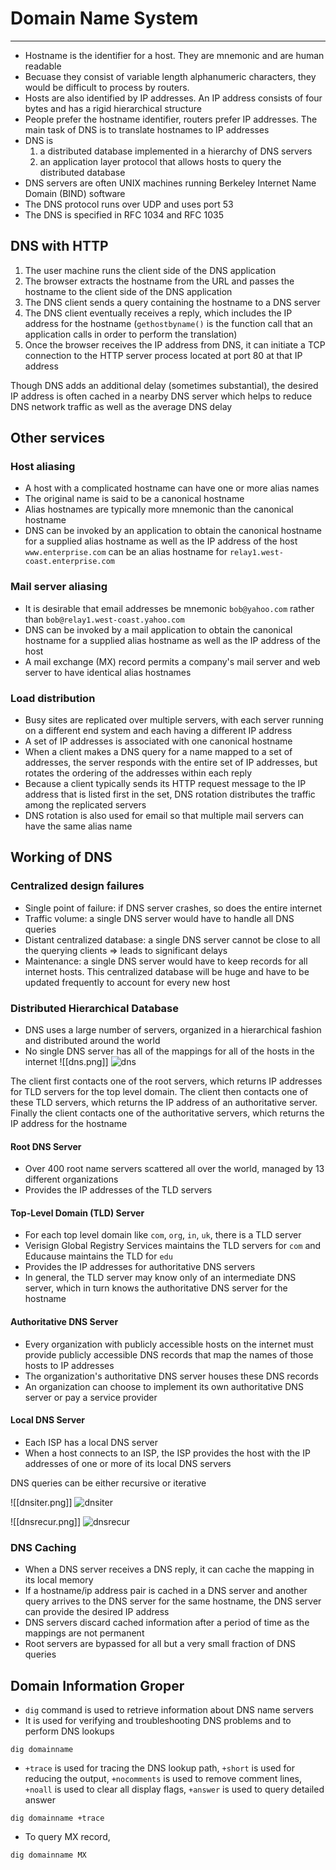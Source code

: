 # Domain Name System
---
- Hostname is the identifier for a host. They are mnemonic and are human readable
- Becuase they consist of variable length alphanumeric characters, they would be difficult to process by routers.
- Hosts are also identified by IP addresses. An IP address consists of four bytes and has a rigid hierarchical structure
- People prefer the hostname identifier, routers prefer IP addresses. The main task of DNS is to translate hostnames to IP addresses
- DNS is
	1. a distributed database implemented in a hierarchy of DNS servers
	2. an application layer protocol that allows hosts to query the distributed database
- DNS servers are often UNIX machines running Berkeley Internet Name Domain (BIND) software
- The DNS protocol runs over UDP and uses port 53
- The DNS is specified in RFC 1034 and RFC 1035

## DNS with HTTP
1. The user machine runs the client side of the DNS application
2. The browser extracts the hostname from the URL and passes the hostname to the client side of the DNS application
3. The DNS client sends a query containing the hostname to a DNS server
4. The DNS client eventually receives a reply, which includes the IP address for the hostname (`gethostbyname()` is the function call that an application calls in order to perform the translation)
5. Once the browser receives the IP address from DNS, it can initiate a TCP connection to the HTTP server process located at port 80 at that IP address

Though DNS adds an additional delay (sometimes substantial), the desired IP address is often cached in a nearby DNS server which helps to reduce DNS network traffic as well as the average DNS delay

## Other services
### Host aliasing
- A host with a complicated hostname can have one or more alias names
- The original name is said to be a canonical hostname
- Alias hostnames are typically more mnemonic than the canonical hostname
- DNS can be invoked by an application to obtain the canonical hostname for a supplied alias hostname as well as the IP address of the host
`www.enterprise.com` can be an alias hostname for `relay1.west-coast.enterprise.com`

### Mail server aliasing
- It is desirable that email addresses be mnemonic `bob@yahoo.com` rather than `bob@relay1.west-coast.yahoo.com`
- DNS can be invoked by a mail application to obtain the canonical hostname for a supplied alias hostname as well as the IP address of the host
- A mail exchange (MX) record permits a company's mail server and web server to have identical alias hostnames

### Load distribution
- Busy sites are replicated over multiple servers, with each server running on a different end system and each having a different IP address
- A set of IP addresses is associated with one canonical hostname
- When a client makes a DNS query for a name mapped to a set of addresses, the server responds with the entire set of IP addresses, but rotates the ordering of the addresses within each reply
- Because a client typically sends its HTTP request message to the IP address that is listed first in the set, DNS rotation distributes the traffic among the replicated servers
- DNS rotation is also used for email so that multiple mail servers can have the same alias name

## Working of DNS
### Centralized design failures
- Single point of failure: if DNS server crashes, so does the entire internet
- Traffic volume: a single DNS server would have to handle all DNS queries
- Distant centralized database: a single DNS server cannot be close to all the querying clients => leads to significant delays
- Maintenance: a single DNS server would have to keep records for all internet hosts. This centralized database will be huge and have to be updated frequently to account for every new host

### Distributed Hierarchical Database
- DNS uses a large number of servers, organized in a hierarchical fashion and distributed around the world
- No single DNS server has all of the mappings for all of the hosts in the internet
![[dns.png]]
 ![dns](https://github.com/Shogunkayo/PES_Notes/blob/main/Computer%20Networks/Images/dns.png)

The client first contacts one of the root servers, which returns IP addresses for TLD servers for the top level domain. The client then contacts one of these TLD servers, which returns the IP address of an authoritative server. Finally the client contacts one of the authoritative servers, which returns the IP address for the hostname

#### Root DNS Server
- Over 400 root name servers scattered all over the world, managed by 13 different organizations
- Provides the IP addresses of the TLD servers

#### Top-Level Domain (TLD) Server
- For each top level domain like `com`, `org`, `in`, `uk`, there is a TLD server
- Verisign Global Registry Services maintains the TLD servers for `com` and Educause maintains the TLD for `edu`
- Provides the IP addresses for authoritative DNS servers
- In general, the TLD server may know only of an intermediate DNS server, which in turn knows the authoritative DNS server for the hostname

#### Authoritative DNS Server
- Every organization with publicly accessible hosts on the internet must provide publicly accessible DNS records that map the names of those hosts to IP addresses
- The organization's authoritative DNS server houses these DNS records
- An organization can choose to implement its own authoritative DNS server or pay a service provider

#### Local DNS Server
- Each ISP has a local DNS server
- When a host connects to an ISP, the ISP provides the host with the IP addresses of one or more of its local DNS servers

DNS queries can be either recursive or iterative

![[dnsiter.png]]
 ![dnsiter](https://github.com/Shogunkayo/PES_Notes/blob/main/Computer%20Networks/Images/dnsiter.png)

![[dnsrecur.png]]
 ![dnsrecur](https://github.com/Shogunkayo/PES_Notes/blob/main/Computer%20Networks/Images/dnsrecur.png)

### DNS Caching
- When a DNS server receives a DNS reply, it can cache the mapping in its local memory
- If a hostname/ip address pair is cached in a DNS server and another query arrives to the DNS server for the same hostname, the DNS server can provide the desired IP address
- DNS servers discard cached information after a period of time as the mappings are not permanent
- Root servers are bypassed for all but a very small fraction of DNS queries

## Domain Information Groper
- `dig` command is used to retrieve information about DNS name servers
- It is used for verifying and troubleshooting DNS problems and to perform DNS lookups
```
dig domainname
```

- `+trace` is used for tracing the DNS lookup path, `+short` is used for reducing the output, `+nocomments` is used to remove comment lines, `+noall` is used to clear all display flags, `+answer` is used to query detailed answer
```
dig domainname +trace
```
- To query MX record,
```
dig domainname MX
```

